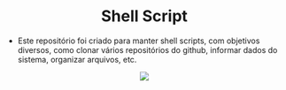 <h1 align="center"> Shell Script </h1>

- Este repositório foi criado para manter shell scripts, com objetivos diversos, como clonar vários repositórios do github, informar dados do sistema, organizar arquivos, etc.

<p align="center">
<img src="https://img.shields.io/badge/STATUS-EM%20DESENVOLVIMENTO-green?style=for-the-badge&logo=appveyor"/>
</p>


                                                                                                         


